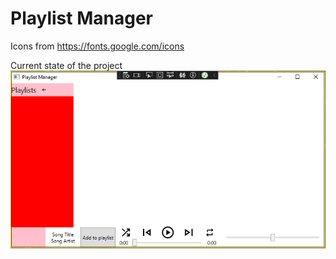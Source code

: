 # Playlist Manager

Icons from https://fonts.google.com/icons

Current state of the project
![alt text](GitImages/Current.png)